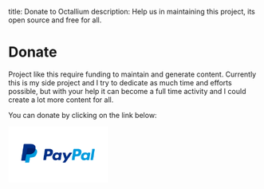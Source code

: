 title: Donate to Octallium
description: Help us in maintaining this project, its open source and free for all.

# Donate

Project like this require funding to maintain and generate content. Currently this is my side project and I try to dedicate as much time and efforts possible, but with your help it can become a full time activity and I could create a lot more content for all.

You can donate by clicking on the link below:

[<img src="../../images/paypal-logo.png" alt="Paypal" title="Paypal" width="200"/>](https://www.paypal.me/octallium)
